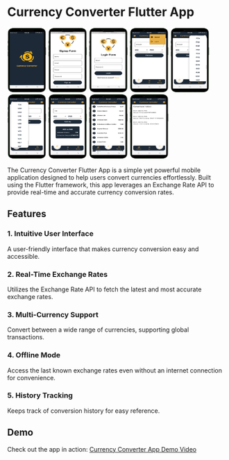 # Currency Converter Flutter App

<img src="splash.png" alt="Splash"  width="90" height="150">  <img src="signup.png" alt="Signup" width="90" height="150"> <img src="login.png" alt="login" width="90" height="150"> <img src="profie.png" alt="profie" width="90" height="150"> <img src="currencyfrom.png" alt="currencyfrom" width="90" height="150"> <img src="currencyto.png" alt="currencyto" width="90" height="150"> <img src="converter.png" alt="converter" width="90" height="150"> <img src="currencylist.png" alt="currencylist" width="90" height="150"> <img src="currencyhistory.png" alt="currencyhistory" width="90" height="150"> 

The Currency Converter Flutter App is a simple yet powerful mobile application designed to help users convert currencies effortlessly. Built using the Flutter framework, this app leverages an Exchange Rate API to provide real-time and accurate currency conversion rates.

## Features

### 1. Intuitive User Interface
A user-friendly interface that makes currency conversion easy and accessible.

### 2. Real-Time Exchange Rates
Utilizes the Exchange Rate API to fetch the latest and most accurate exchange rates.

### 3. Multi-Currency Support
Convert between a wide range of currencies, supporting global transactions.

### 4. Offline Mode
Access the last known exchange rates even without an internet connection for convenience.

### 5. History Tracking
Keeps track of conversion history for easy reference.

## Demo

Check out the app in action: [Currency Converter App Demo Video](https://www.mediafire.com/file/036fejz78rpip4x/currencyconverter.mp4/file)
